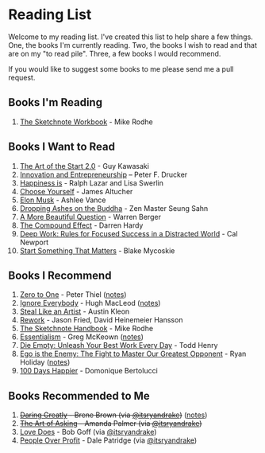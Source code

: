 # Reading List

Welcome to my reading list. I've created this list to help share a few things. One, the books I'm currently reading. Two, the books I wish to read and that are on my "to read pile". Three, a few books I would recommend.

If you would like to suggest some books to me please send me a pull request.

## Books I'm Reading

1. [The Sketchnote Workbook](http://www.amazon.com/The-Sketchnote-Workbook-Advanced-techniques/dp/013383171X) - Mike Rodhe

## Books I Want to Read

1. [The Art of the Start 2.0](http://www.amazon.com/Art-Start-2-0-Time-Tested-Battle-Hardened/dp/1591847842) - Guy Kawasaki
1. [Innovation and Entrepreneurship](http://www.amazon.com/Innovation-Entrepreneurship-Peter-F-Drucker/dp/0060851139) – Peter F. Drucker
1. [Happiness is](http://www.amazon.com/Happiness-things-happy-about/dp/1452136009) - Ralph Lazar and Lisa Swerlin
1. [Choose Yourself](http://www.amazon.com/Choose-Yourself-James-Altucher/dp/1490313370) - James Altucher
1. [Elon Musk](http://www.amazon.com/Elon-Musk-SpaceX-Fantastic-Future/dp/0062301233) - Ashlee Vance
1. [Dropping Ashes on the Buddha](http://www.amazon.com/Dropping-Ashes-Buddha-Teachings-Master/dp/0802130526) - Zen Master Seung Sahn
1. [A More Beautiful Question](http://www.amazon.com/More-Beautiful-Question-Inquiry-Breakthrough/dp/1620401452) - Warren Berger
1. [The Compound Effect](http://www.amazon.com/The-Compound-Effect-Darren-Hardy/dp/159315724X) - Darren Hardy
1. [Deep Work: Rules for Focused Success in a Distracted World](https://www.amazon.com/Deep-Work-Focused-Success-Distracted/dp/1455586692) - Cal Newport
1. [Start Something That Matters](https://www.amazon.com/gp/product/1400069181) -  Blake Mycoskie

## Books I Recommend

1. [Zero to One](http://www.amazon.com/Zero-One-Notes-Startups-Future/dp/0804139296) - Peter Thiel ([notes](http://sanj.ink/posts/2015-01-31-zero-to-one-peter-thiel-notes.html))
1. [Ignore Everybody](http://www.amazon.com/Ignore-Everybody-Other-Keys-Creativity/dp/159184259X) - Hugh MacLeod ([notes](http://sanj.ink/posts/2015-05-31-ignore-everybody-hugh-macleod.html))
1. [Steal Like an Artist](http://www.amazon.com/Steal-Like-Artist-Things-Creative/dp/0761169253) - Austin Kleon
1. [Rework](http://www.amazon.com/Rework-Jason-Fried/dp/0307463745/) -  Jason Fried, David Heinemeier Hansson
1. [The Sketchnote Handbook](http://www.amazon.com/The-Sketchnote-Handbook-illustrated-visual/dp/0321857895) - Mike Rodhe
1. [Essentialism](http://www.amazon.com/Essentialism-The-Disciplined-Pursuit-Less/dp/0804137382) - Greg McKeown ([notes](http://sanj.ink/posts/2015-09-20-essentialism-greg-mckeon.html))
1. [Die Empty: Unleash Your Best Work Every Day](https://www.amazon.com/Die-Empty-Unleash-Every-Hardcover/dp/B00IID9M46) - Todd Henry
1. [Ego is the Enemy: The Fight to Master Our Greatest Opponent](https://www.amazon.com/Ego-Enemy-Ryan-Holiday/dp/1591847818) - Ryan Holiday ([notes](http://sanj.ink/posts/2016-09-11-ego-is-the-enemy-ryan-holiday.html))
1. [100 Days Happier](http://www.amazon.com/100-Days-Happier-Inspiration-Life-Long/dp/1742706215) - Domonique Bertolucci

## Books Recommended to Me

1. ~~[Daring Greatly](http://www.amazon.com/Daring-Greatly-Courage-Vulnerable-Transforms/dp/1592408419) - Brene Brown (via [@itsryandrake](https://github.com/itsryandrake))~~ ([notes](http://sanj.ink/posts/2015-10-14-daring-greatly-brene-brown.html))
1. ~~[The Art of Asking](http://www.amazon.com/The-Art-Asking-Learned-Worrying/dp/1455581089) - Amanda Palmer (via [@itsryandrake](https://github.com/itsryandrake))~~
1. [Love Does](http://www.amazon.com/Love-Does-Discover-Secretly-Incredible/dp/1400203759) - Bob Goff (via [@itsryandrake](https://github.com/itsryandrake))
1. [People Over Profit](http://www.amazon.com/People-Over-Profit-Purpose-Successful/dp/0718021746) - Dale Patridge (via [@itsryandrake](https://github.com/itsryandrake))

